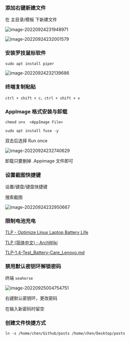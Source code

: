 ### 添加右键新建文件

在 主目录/模板 下新建文件

![image-20220924231948971](https://picgo-1303840613.cos.ap-shanghai.myqcloud.com/image-20220924231948971.png)

![image-20220924232001579](https://picgo-1303840613.cos.ap-shanghai.myqcloud.com/image-20220924232001579.png)

### 安装罗技鼠标软件

`sudo apt install piper`

![image-20220924232139686](https://picgo-1303840613.cos.ap-shanghai.myqcloud.com/image-20220924232139686.png)

### 终端复制粘贴

`ctrl + shift + c，ctrl + shift + v`

### AppImage 格式安装与卸载

`chmod u+x  <AppImage File>`

`sudo apt install fuse -y`

双击后选择 Run once

![image-20220924232740629](https://picgo-1303840613.cos.ap-shanghai.myqcloud.com/image-20220924232740629.png)

卸载只要删掉 .Appimage 文件即可

### 设置截图快捷键

设置/键盘/键盘快捷键

搜索截图

![image-20220924232950667](https://picgo-1303840613.cos.ap-shanghai.myqcloud.com/image-20220924232950667.png)

### 限制电池充电

[TLP - Optimize Linux Laptop Battery Life](https://linrunner.de/tlp/index.html)

[TLP (简体中文) - ArchWiki](https://wiki.archlinux.org/title/TLP_(简体中文))

[TLP-1.4-Test_Battery-Care_Lenovo.md](https://gist.github.com/linrunner/4a6876648765fac5e141f15d0582a945)

### 禁用默认密钥环解锁密码

终端 `seahorse`

![image-20220925004754751](https://picgo-1303840613.cos.ap-shanghai.myqcloud.com/image-20220925004754751.png)

右键默认密钥环，更改密码

在输入新密码时留空

### 创建文件快捷方式

`ln -s /home/chen/Github/posts /home/chen/Desktop/posts`